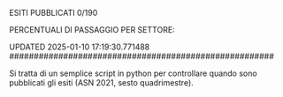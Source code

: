 ESITI PUBBLICATI 0/190 

PERCENTUALI DI PASSAGGIO PER SETTORE:

UPDATED 2025-01-10 17:19:30.771488
###################################################### 

Si tratta di un semplice script in python per controllare quando sono pubblicati gli esiti (ASN 2021, sesto quadrimestre).

